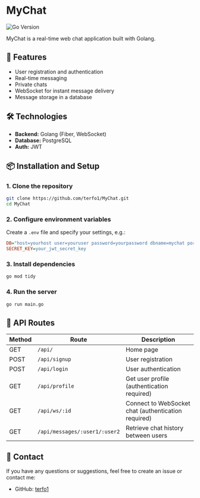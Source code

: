 # MyChat

![Go Version](https://img.shields.io/badge/Go-1.23-blue)

MyChat is a real-time web chat application built with Golang.

## 🚀 Features
- User registration and authentication
- Real-time messaging
- Private chats
- WebSocket for instant message delivery
- Message storage in a database

## 🛠️ Technologies
- **Backend:** Golang (Fiber, WebSocket)
- **Database:** PostgreSQL
- **Auth:** JWT

## 📦 Installation and Setup
### 1. Clone the repository
```sh
git clone https://github.com/terfo1/MyChat.git
cd MyChat
```

### 2. Configure environment variables
Create a `.env` file and specify your settings, e.g.:
```ini
DB="host=yourhost user=youruser password=yourpassword dbname=mychat port=5432 sslmode=disable"  
SECRET_KEY=your_jwt_secret_key
```

### 3. Install dependencies
```sh
go mod tidy
```

### 4. Run the server
```sh
go run main.go
```

## 🔗 API Routes
| Method  | Route                     | Description                                    |
|---------|---------------------------|----------------------------------------------|
| GET     | `/api/`                    | Home page                                    |
| POST    | `/api/signup`              | User registration                            |
| POST    | `/api/login`               | User authentication                         |
| GET     | `/api/profile`             | Get user profile (authentication required)  |
| GET     | `/api/ws/:id`              | Connect to WebSocket chat (authentication required) |
| GET     | `/api/messages/:user1/:user2` | Retrieve chat history between users       |


## 👥 Contact
If you have any questions or suggestions, feel free to create an issue or contact me:
- GitHub: [terfo1](https://github.com/terfo1)
